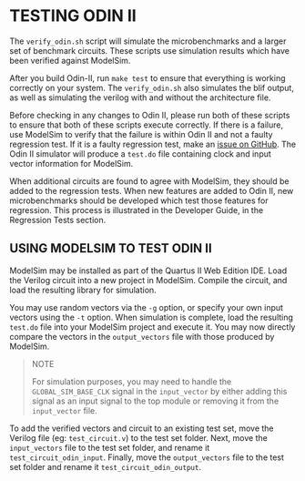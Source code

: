 # TESTING ODIN II

The ``verify_odin.sh`` script will simulate the microbenchmarks and a larger set of benchmark circuits.
These scripts use simulation results which have been verified against ModelSim.

After you build Odin-II, run ``make test`` to ensure that everything is working correctly on your system.
The ``verify_odin.sh`` also simulates the blif output, as well as simulating the verilog with and without the
architecture file.


Before checking in any changes to Odin II, please run both of these scripts to ensure that both of these scripts execute correctly.
If there is a failure, use ModelSim to verify that the failure is within Odin II and not a faulty regression test.
If it is a faulty regression test, make an [issue on GitHub](https://github.com/verilog-to-routing/vtr-verilog-to-routing/issues/new/choose).
The Odin II simulator will produce a ``test.do`` file containing clock and input vector information for ModelSim.

When additional circuits are found to agree with ModelSim, they should be added to the regression tests.
When new features are added to Odin II, new microbenchmarks should be developed which test those features for regression.
This process is illustrated in the Developer Guide, in the Regression Tests section.

## USING MODELSIM TO TEST ODIN II

ModelSim may be installed as part of the Quartus II Web Edition IDE.
Load the Verilog circuit into a new project in ModelSim.
Compile the circuit, and load the resulting library for simulation.

You may use random vectors via the ``-g`` option, or specify your own input vectors using the ``-t`` option.
When simulation is complete, load the resulting ``test.do`` file into your ModelSim project and execute it.
You may now directly compare the vectors in the ``output_vectors`` file with those produced by ModelSim.

> NOTE
>
> For simulation purposes, you may need to handle the ``GLOBAL_SIM_BASE_CLK`` signal in the ``input_vector`` by either adding this signal as an input signal to the top module or removing it from the ``input_vector`` file.

To add the verified vectors and circuit to an existing test set, move the Verilog file (eg: ``test_circuit.v``) to the test set folder.
Next, move the ``input_vectors`` file to the test set folder, and rename it ``test_circuit_odin_input``. Finally, move the ``output_vectors`` file to the test set folder and rename it ``test_circuit_odin_output``.
